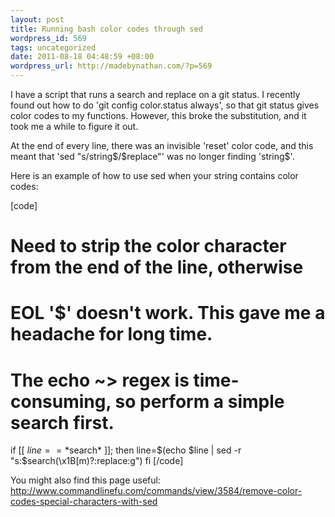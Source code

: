 ```yaml
--- 
layout: post
title: Running bash color codes through sed
wordpress_id: 569
tags: uncategorized
date: 2011-08-18 04:48:59 +08:00
wordpress_url: http://madebynathan.com/?p=569
---
```

<p>I have a script that runs a search and replace on a git status. I recently found out how to do 'git config color.status always', so that git status gives color codes to my functions. However, this broke the substitution, and it took me a while to figure it out.</p>

<p>At the end of every line, there was an invisible 'reset' color code, and this meant that 'sed "s/string$/$replace"' was no longer finding 'string$'.</p>

<p>Here is an example of how to use sed when your string contains color codes:</p>

[code]
# Need to strip the color character from the end of the line, otherwise
# EOL '$' doesn't work. This gave me a headache for long time.
# The echo ~> regex is time-consuming, so perform a simple search first.
if [[ $line == *$search* ]]; then
    line=$(echo $line | sed -r "s:$search(\x1B\[m)?$:$replace:g")
fi
[/code]

<p>You might also find this page useful: <a href="http://www.commandlinefu.com/commands/view/3584/remove-color-codes-special-characters-with-sed">http://www.commandlinefu.com/commands/view/3584/remove-color-codes-special-characters-with-sed</a></p>
